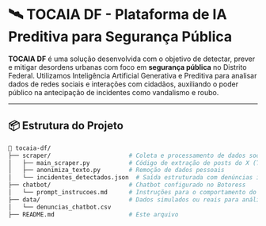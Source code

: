 # 🛰️ TOCAIA DF - Plataforma de IA Preditiva para Segurança Pública

**TOCAIA DF** é uma solução desenvolvida com o objetivo de detectar, prever e mitigar desordens urbanas com foco em **segurança pública** no Distrito Federal. Utilizamos Inteligência Artificial Generativa e Preditiva para analisar dados de redes sociais e interações com cidadãos, auxiliando o poder público na antecipação de incidentes como vandalismo e roubo.

---

## 📦 Estrutura do Projeto

```bash
📁 tocaia-df/
├── scraper/                      # Coleta e processamento de dados sociais
│   ├── main_scraper.py           # Código de extração de posts do X (Twitter)
│   ├── anonimiza_texto.py        # Remoção de dados pessoais
│   └── incidentes_detectados.json  # Saída estruturada com denúncias identificadas
├── chatbot/                      # Chatbot configurado no Botoress
│   └── prompt_instrucoes.md      # Instruções para o comportamento do assistente
├── data/                         # Dados simulados ou reais para análise
│   └── denuncias_chatbot.csv
├── README.md                     # Este arquivo

